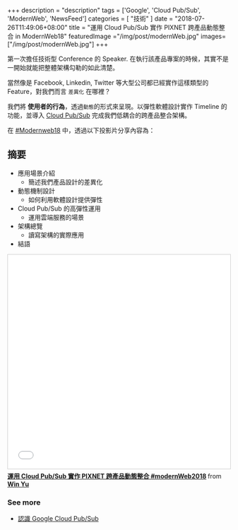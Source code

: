 +++
description = "description"
tags = ['Google', 'Cloud Pub/Sub', 'ModernWeb', 'NewsFeed']
categories = [ "技術" ]
date = "2018-07-26T11:49:06+08:00"
title = "運用 Cloud Pub/Sub 實作 PIXNET 跨產品動態整合 in ModernWeb18"
featuredImage ="/img/post/modernWeb.jpg"
images= ["/img/post/modernWeb.jpg"]
+++

第一次擔任技術型 Conference 的 Speaker. 在執行該產品專案的時候，其實不是一開始就能把整體架構勾勒的如此清楚。
<!--more-->

當然像是 Facebook, Linkedin, Twitter 等大型公司都已經實作這樣類型的 Feature，對我們而言 `差異化` 在哪裡？

我們將 __使用者的行為__，透過`動態`的形式來呈現。以彈性軟體設計實作 Timeline 的功能，並導入 [Cloud Pub/Sub](/pubsub) 完成我們低耦合的跨產品整合架構。

在 [#Modernweb18](http://modernweb.tw/agenda.html) 中，透過以下投影片分享內容為：

## 摘要
- 應用場景介紹
    - 簡述我們產品設計的差異化
- 動態機制設計
    - 如何利用軟體設計提供彈性
- Cloud Pub/Sub 的高彈性運用
    - 運用雲端服務的場景
- 架構總覽
    - 讀寫架構的實際應用
- 結語



<iframe src="//www.slideshare.net/slideshow/embed_code/key/MdzHfAE2oEOMhK" width="100%" height="485" frameborder="0" marginwidth="0" marginheight="0" scrolling="no" style="border:1px solid #CCC; border-width:1px; margin-bottom:5px; max-width: 100%;" allowfullscreen> </iframe> <div style="margin-bottom:5px"> <strong> <a href="//www.slideshare.net/kylinfish/newsfeed-for-crossplatformviapubsub" title="運用 Cloud Pub/Sub 實作 PIXNET 跨產品動態整合 #modernWeb2018" target="_blank">運用 Cloud Pub/Sub 實作 PIXNET 跨產品動態整合 #modernWeb2018</a> </strong> from <strong><a href="https://www.slideshare.net/kylinfish" target="_blank">Win Yu</a></strong> </div>


### <span class="text-success">__See more__</span>
-  [認識 Google Cloud Pub/Sub](/pubsub/)
